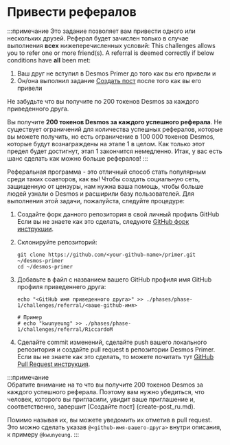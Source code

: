 # Привести рефералов
:::примечание 
Это задание позволяет вам привести одного или нескольких друзей. Реферал будет зачислен только в случае выполнения **всех** нижеперечисленных условий:
This challenges allows you to refer one or more friend(s). A referral is deemed correctly if below conditions have **all** been met: 
   
1. Ваш друг не вступил в Desmos Primer до того как вы его привели и
2. Он/она выполнил задание [Создать пост](create-post_ru.md) после того как вы его привели
 
Не забудьте что вы получите по 200 токенов Desmos за каждого приведенного друга.

Вы получите **200 токенов Desmos за каждого успешного реферала**. Не существует ограничений для количества успешных рефералов, которые вы можете получить, но есть ограничение в 100 000 токенов Desmos, которые будут вознаграждены на этапе 1 в целом. Как только этот предел будет достигнут, этап 1 закончится немедленно. Итак, у вас есть шанс сделать как можно больше рефералов!
:::

Реферальная программа - это отличный способ стать популярным среди таких соавторов, как вы! Чтобы создать социальную сеть, защищенную от цензуры, нам нужна ваша помощь, чтобы больше людей узнали о Desmos и расширили базу пользователей. Для выполнения этой задачи, пожалуйста, следуйте процедуре:

1. Создайте форк данного репозитория в свой личный профиль GitHub  
   Если вы не знаете как это сделать, следуюте [GitHub форк инструкции](https://help.github.com/en/github/getting-started-with-github/fork-a-repo).

2. Склонируйте репозиторий:  
   ```shell
   git clone https://github.com/<your-github-name>/primer.git ~/desmos-primer
   cd ~/desmos-primer
   ```

3. Добавьте в файл с названием вашего GitHub профиля имя GitHub профиля приведеннего друга:    
   ```shell
   echo "<GitHub имя приведенного друга>" >> ./phases/phase-1/challenges/referral/<ваше-github-имя>
   
   # Пример
   # echo "kwunyeung" >> ./phases/phase-1/challenges/referral/RiccardoM
   ```

4. Сделайте commit изменений, сделайте push вашего локального репозитория и создайте pull request в репозитории Desmos Primer. Если вы не знаете как это сделать, то можете почитать тут [GitHub Pull Request инструкция](https://help.github.com/en/github/collaborating-with-issues-and-pull-requests/creating-a-pull-request).

:::примечание  
Обратите внимание на то что вы получите 200 токенов Desmos за каждого успешного реферала. Поэтому вам нужно убедиться, что человек, которого вы пригласили, увидит ваше приглашение и, соответственно, завершит [Создайте пост] (create-post_ru.md).

Помимо называя их, вы можете уведомить их отметив в pull request. Это можно сделать указав `@<github-имя-вашего-друга>` внутри описания, к примеру `@kwunyeung`.
:::